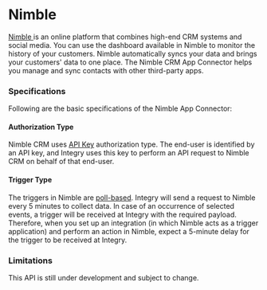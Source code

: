 # Nimble

[Nimble ](https://www.integry.io/apps/nimble)is an online platform that combines high-end CRM systems and social media. You can use the dashboard available in Nimble to monitor the history of your customers. Nimble automatically syncs your data and brings your customers' data to one place. The Nimble CRM App Connector helps you manage and sync contacts with other third-party apps.&#x20;

### Specifications  <a href="#specifications-0-0" id="specifications-0-0"></a>

Following are the basic specifications of the Nimble App Connector:&#x20;

#### Authorization Type  <a href="#authorization-type-0-1" id="authorization-type-0-1"></a>

Nimble CRM uses [API Key](https://support.integry.io/hc/en-us/articles/11112617800985-Authentication-Types-Supported-in-Integry) authorization type. The end-user is identified by an API key, and Integry uses this key to perform an API request to Nimble CRM on behalf of that end-user.&#x20;

#### Trigger Type <a href="#trigger-type-0-2" id="trigger-type-0-2"></a>

The triggers in Nimble are [poll-based](https://www.testpreptraining.com/tutorial/describe-polling-triggers-and-their-usage/). Integry will send a request to Nimble every 5 minutes to collect data. In case of an occurrence of selected events, a trigger will be received at Integry with the required payload. Therefore, when you set up an integration (in which Nimble acts as a trigger application) and perform an action in Nimble, expect a 5-minute delay for the trigger to be received at Integry.&#x20;

### Limitations <a href="#limitations-0-3" id="limitations-0-3"></a>

This API is still under development and subject to change.
